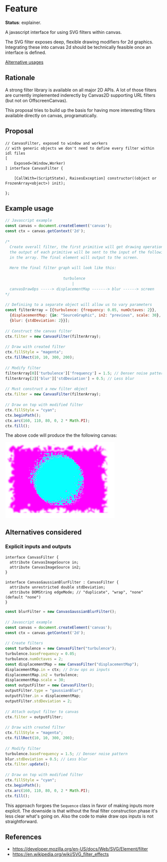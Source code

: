 Feature
=======
**Status**: explainer.

A javascript interface for using SVG filters within canvas.

The SVG filter exposes deep, flexible drawing modifiers for 2d graphics.
Integrating these into canvas 2d should be technically feasible once an
interface is defined.

[Alternative usages](https://github.com/fserb/canvas2D/blob/master/spec/filters-usage.md)


Rationale
---------

A strong filter library is available on all major 2D APIs. A lot of those filters are currently implemented inderectly by Canvas2D supporting URL filters (but not on OffscreenCanvas).

This proposal tries to build up the basis for having more interesting filters available directly on canvas, programatically.


Proposal
--------

```webidl
// CanvasFilter, exposed to window and workers
// with generic objects we don't need to define every filter within idl files
[
    Exposed=(Window,Worker)
] interface CanvasFilter {

    [CallWith=(ScriptState), RaisesException] constructor((object or FrozenArray<object>) init);
    
};
```

Example usage
-------------

```js
// Javascript example
const canvas = document.createElement('canvas');
const ctx = canvas.getContext('2d');

/*
  Create overall filter, the first primitive will get drawing operations as input
  the output of each primitive will be sent to the input of the following element
  in the array. The final element will output to the screen.

  Here the final filter graph will look like this:

                          turbulence
                              |
  canvasDrawOps -----> displacementMap -------> blur ------> screen
*/

// Definiing to a separate object will allow us to vary parameters
const filterArray = [{turbulence: {frequency: 0.05, numOctaves: 2}},
  {displacementMap: {in: "SourceGraphic", in2: "previous", scale: 30},
  {blur: {stdDeviation: 2}}];

// Construct the canvas filter
ctx.filter = new CanvasFilter(filterArray);

// Draw with created filter
ctx.fillStyle = "magenta";
ctx.fillRect(10, 10, 300, 200);

// Modify filter
filterArray[0]['turbulence']['frequency'] = 1.5; // Denser noise pattern
filterArray[2]['blur']['stdDeviation'] = 0.5; // Less blur

// Must construct a new filter object
ctx.filter = new CanvasFilter(filterArray);

// Draw on top with modified filter
ctx.fillStyle = "cyan";
ctx.beginPath();
ctx.arc(160, 110, 80, 0, 2 * Math.PI);
ctx.fill();
```

The above code will produce the the following canvas:

![image](../images/filtered-canvas.png)

Alternatives considered
-----------------------

### Explicit inputs and outputs

```webidl
interface CanvasFilter {
  attribute CanvasImageSource in;
  attribute CanvasImageSource in2;
}

interface CanvasGaussianBlurFilter : CanvasFilter {
  attribute unrestricted double stdDeviation;
  attribute DOMString edgeMode; // "duplicate", "wrap", "none" (default "none")
}
```

```js
const blurFilter = new CanvasGaussianBlurFilter();

// Javascript example
const canvas = document.createElement('canvas');
const ctx = canvas.getContext('2d');

// Create filters
const turbulence = new CanvasFilter("turbulence");
turbulence.baseFrequency = 0.05;
turbulence.numOctaves = 2;
const displacementMap = new CanvasFilter("displacementMap");
displacementMap.in = ctx; // Draw ops as inputs
displacementMap.in2 = turbulence;
displacementMap.scale = 30;
const outputFilter = new CanvasFilter();
outputFilter.type = "gaussianBlur";
outputFilter.in = displacementMap;
outputFilter.stdDeviation = 2;

// Attach output filter to canvas
ctx.filter = outputFilter;

// Draw with created filter
ctx.fillStyle = "magenta";
ctx.fillRect(10, 10, 300, 200);

// Modify filter
turbulence.baseFrequency = 1.5; // Denser noise pattern
blur.stdDeviation = 0.5; // Less blur
ctx.filter.update();

// Draw on top with modified filter
ctx.fillStyle = "cyan";
ctx.beginPath();
ctx.arc(160, 110, 80, 0, 2 * Math.PI);
ctx.fill();
```

This approach forgoes the `Sequence` class in favor of making inputs more
explicit. The downside is that without the final filter construction phase it's
less clear what's going on. Also the code to make draw ops inputs is not
straightforward.


References
----------

- https://developer.mozilla.org/en-US/docs/Web/SVG/Element/filter
- https://en.wikipedia.org/wiki/SVG_filter_effects
